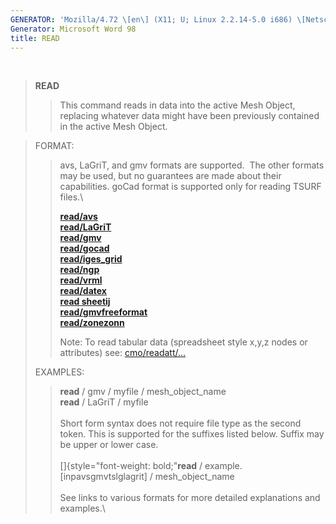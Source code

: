 ```yaml
---
GENERATOR: 'Mozilla/4.72 \[en\] (X11; U; Linux 2.2.14-5.0 i686) \[Netscape\]'
Generator: Microsoft Word 98
title: READ
---
```


 

> **READ**
>
> > This command reads in data into the active Mesh Object, replacing
> > whatever data might have been previously contained in the active
> > Mesh Object.

> FORMAT:
>
> > avs, LaGriT, and gmv formats are supported.  The other formats may
> > be used, but no guarantees are made about their capabilities. goCad
> > format is supported only for reading TSURF files.\
> >
> > **[read/avs](../read_avs.html)**\
> > **[read/LaGriT](../read_lagrit.html)**\
> > **[read/gmv](../read_gmv.html)**\
> > **[read/gocad](../read_gocad.html)**\
> > **[read/iges\_grid](../read_iges_grid.html)**\
> > **[read/ngp](../read_ngp.html)**\
> > **[read/vrml](../read_vrml.html)**\
> > **[read/datex](../read_datex.html)**\
> > **[read sheetij](../read_sheetij.html)**\
> > **[read/gmvfreeformat](../read_freeformat.html)**\
> > **[read/zonezonn\
> > ](../read_fehm_zone.html)**
> >
> > Note: To read tabular data (spreadsheet style x,y,z nodes or
> > attributes) see: [cmo/readatt/...](cmo/cmo_readatt.html)
>
> EXAMPLES:
>
> > **read** / gmv / myfile / mesh\_object\_name\
> > **read** / LaGriT / myfile\
> > \
> > Short form syntax does not require file type as the second token.
> > This is supported for the suffixes listed below. Suffix may be upper
> > or lower case.\
> > \
> > []{style="font-weight: bold;"**read** /
> > example.\[inpavsgmvtslglagrit\] / mesh\_object\_name\
> > \
> > See links to various formats for more detailed explanations and
> > examples.\

\
\
[\
](../read_fehm_zone.html)
